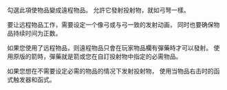 勾選此項使物品變成遠程物品。 允許它發射投射物，就如弓弩一樣。

要让远程物品工作，需要设定一个像弓或与弓一致的发射动画， 同时也要确保物品持续时间为正数。

如果您使用了远程物品，则遠程物品只會在玩家物品欄有彈藥時才可以發射。 使用原版的箭時，彈藥就是箭或您在自訂投射物中指定的必需物品。

如果您想在不需要设定必需的物品的情况下发射投射物， 使用当物品右击时的函式触发器和函式。